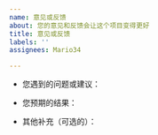 ```yaml
---
name: 意见或反馈
about: 您的意见和反馈会让这个项目变得更好
title: 意见或反馈
labels: ''
assignees: Mario34

---
```


- 您遇到的问题或建议：

- 您预期的结果：

- 其他补充（可选的）：
